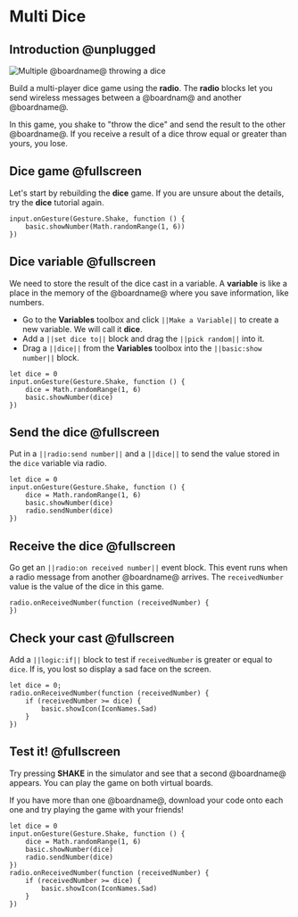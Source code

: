 # Multi Dice

## Introduction @unplugged

![Multiple @boardname@ throwing a dice](/static/mb/projects/multi-dice.png)

Build a multi-player dice game using the **radio**. The **radio** blocks let you send wireless messages between a @boardnam@ and another @boardname@.

In this game, you shake to "throw the dice" and send the result to the other @boardname@. If you receive a result of a dice throw equal or greater than yours, you lose.

## Dice game @fullscreen

Let's start by rebuilding the **dice** game. If you are unsure about the details, try the **dice** tutorial again.

```blocks
input.onGesture(Gesture.Shake, function () {
    basic.showNumber(Math.randomRange(1, 6))
})
```

## Dice variable @fullscreen

We need to store the result of the dice cast in a variable. A **variable** is like a place in the memory of the @boardname@ where you save information, like numbers.

* Go to the **Variables** toolbox and click ``||Make a Variable||`` to create a new variable. We will call it **dice**. 
* Add a ``||set dice to||`` block and drag the ``||pick random||`` into it.
* Drag a ``||dice||`` from the **Variables** toolbox into the ``||basic:show number||`` block.

```blocks
let dice = 0
input.onGesture(Gesture.Shake, function () {
    dice = Math.randomRange(1, 6)
    basic.showNumber(dice)
})
```

## Send the dice @fullscreen

Put in a ``||radio:send number||`` and a ``||dice||`` to send the value stored in the ``dice`` variable via radio.

```blocks
let dice = 0
input.onGesture(Gesture.Shake, function () {
    dice = Math.randomRange(1, 6)
    basic.showNumber(dice)
    radio.sendNumber(dice)
})
```

## Receive the dice @fullscreen

Go get an ``||radio:on received number||`` event block. This event runs when a radio message from another @boardname@ arrives. The ``receivedNumber`` value is the value of the dice in this game.

```blocks
radio.onReceivedNumber(function (receivedNumber) {
})
```

## Check your cast @fullscreen

Add a ``||logic:if||`` block to test if ``receivedNumber`` is greater or equal to ``dice``. 
If is, you lost so display a sad face on the screen.

```blocks
let dice = 0;
radio.onReceivedNumber(function (receivedNumber) {
    if (receivedNumber >= dice) {
        basic.showIcon(IconNames.Sad)
    }
})
```

## Test it! @fullscreen

Try pressing **SHAKE** in the simulator and see that a second @boardname@ appears. You can play the game on both virtual boards.

If you have more than one @boardname@, download your code onto each one and try playing the game with your friends!

```blocks
let dice = 0
input.onGesture(Gesture.Shake, function () {
    dice = Math.randomRange(1, 6)
    basic.showNumber(dice)
    radio.sendNumber(dice)
})
radio.onReceivedNumber(function (receivedNumber) {
    if (receivedNumber >= dice) {
        basic.showIcon(IconNames.Sad)
    }
})
```
